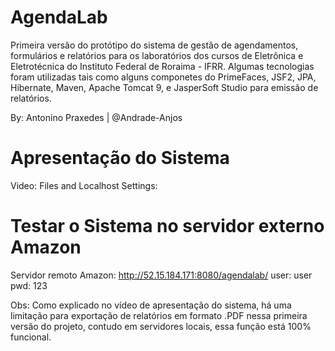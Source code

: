 # AgendaLab
Primeira versão do protótipo do sistema de gestão de agendamentos, formulários e relatórios para os laboratórios dos cursos de Eletrônica e Eletrotécnica do Instituto Federal de Roraima - IFRR. Algumas tecnologias foram utilizadas tais como alguns componetes do PrimeFaces, JSF2, JPA, Hibernate, Maven, Apache Tomcat 9, e JasperSoft Studio para emissão de relatórios.

By: Antonino Praxedes | @Andrade-Anjos

# Apresentação do Sistema

Video:
Files and Localhost Settings:

# Testar o Sistema no servidor externo Amazon

Servidor remoto Amazon: http://52.15.184.171:8080/agendalab/
user: user
pwd: 123

Obs: Como explicado no vídeo de apresentação do sistema, há uma limitação para exportação de relatórios em formato .PDF nessa primeira versão do projeto, contudo em servidores locais, essa função está 100% funcional.

